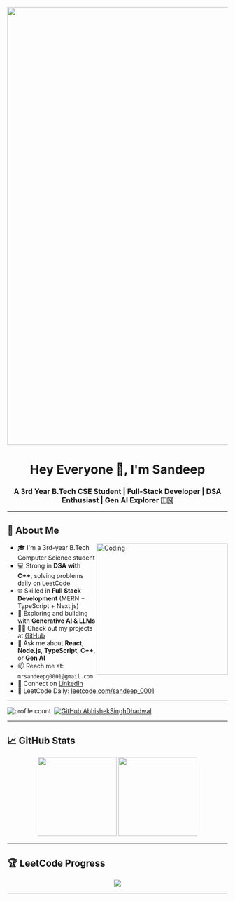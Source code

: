 <p align="center">
  <img src="https://user-images.githubusercontent.com/76155456/155187006-4ef09ed3-3869-499f-84c3-7bdaa68f73d4.png" width="1000px"/>
</p>

<h1 align="center">Hey Everyone 👋, I'm Sandeep</h1>
<h3 align="center">A 3rd Year B.Tech CSE Student | Full-Stack Developer | DSA Enthusiast | Gen AI Explorer 🇮🇳</h3>

---

## 💫 About Me

<img align="right" alt="Coding" width="300" src="https://raw.githubusercontent.com/devSouvik/devSouvik/refs/heads/master/gif4.gif">

- 🎓 I'm a 3rd-year B.Tech Computer Science student  
- 💻 Strong in **DSA with C++**, solving problems daily on LeetCode  
- 🌐 Skilled in **Full Stack Development** (MERN + TypeScript + Next.js)  
- 🤖 Exploring and building with **Generative AI & LLMs**  
- 👨‍💻 Check out my projects at [GitHub](https://github.com/Sandeep-0001)  
- 💬 Ask me about **React**, **Node.js**, **TypeScript**, **C++**, or **Gen AI**  
- 📫 Reach me at: `mrsandeepg0001@gmail.com`  
- 📄 Connect on [LinkedIn](https://www.linkedin.com/in/sandeep-gupta0001/)  
- 🧠 LeetCode Daily: [leetcode.com/sandeep_0001](https://leetcode.com/u/Sandeep_0001/)
  




---
![profile count](https://komarev.com/ghpvc/?username=sandeep-0001&color=red)&nbsp;
[![GitHub AbhishekSinghDhadwal](https://img.shields.io/github/followers/sandeep-0001?label=follow&style=social)](https://github.com/AbhishekSinghDhadwal)&nbsp;

---

## 📈 GitHub Stats

<p align="center">
  <img src="https://github-readme-stats.vercel.app/api?username=sandeep-0001&show_icons=true&theme=react&hide_border=true" height="180"/>
  <img src="https://github-readme-stats.vercel.app/api/top-langs/?username=sandeep-0001&layout=compact&theme=react&hide_border=true" height="180"/>
</p>

---

## 🏆 LeetCode Progress

<p align="center">
  <img src="https://leetcard.jacoblin.cool/Sandeep_0001?theme=dark&font=Montserrat" />
</p>


---
